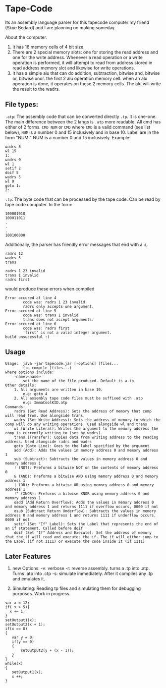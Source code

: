 # Tape-Code
Its an assembly language parser for this tapecode computer my friend (Skye Bedard) and I are planning on making someday.

About the computer: 
1. It has 16 memory cells of 4 bit size. 
2. There are 2 special memory slots: one for storing the read address and one for the write address. Whenever a read operation or a write operation is performed, it will attempt to read from address stored in read address memory slot and likewise for write operations.
3. It has a simple alu that can do addition, subtraction, bitwise and, bitwise or, bitwise xnor. 
  the first 2 alu operation memory cell. when an alu operation is done, it operates on these 2 memory cells. The alu will write the result to the wadrs.

## File types:
  `.atp`: The assembly code that can be converted directly `.tp`. It is one-one. The main difference between the 2 langs is `.atp` more readable. All cmd has either of 2 forms. `CMD NUM` or `CMD` where `CMD` is a valid command (see list below), `NUM` is a number 0 and 15 inclusively and in base 10. Label are in the form "NUM:" NUM is a number 0 and 15 inclusively. Example:
  
  
```
wadrs 5
wl 15
1:
wadrs 0
wl 1
setif 2
doif 5
wadrs 5
wl 0
goto 1:
2:
```


`.tp`: The byte code that can be processed by the tape code. Can be read by tape code computer. In the form:


```
100001010
100011011
.
.
.
100100000
```

Additionally, the parser has friendly error messages that end with a :(.

```
radrs 12
wadrs 5
trans

radrs 1 23 invalid
trans 1 invalid
radrs first
```

would produce these errors when compiled

```
Error occured at line 4
        code was: radrs 1 23 invalid
        radrs only accepts one argument.
Error occured at line 5
        code was: trans 1 invalid
        trans does not accept arguments.
Error occured at line 6
        code was: radrs first
        'first' is not a valid integer argument.
build unsucessful :(
```

## Usage

```
Usage: 	java -jar tapecode.jar [-options] [files...
		(to compile [files...)
where options include:
	-name:<name>
		set the name of the file produced. Default is a.tp
Other details:
	1. All arguments are written in base 10.
		e.g: goto 4
	2. All assembly tape code files must be suffixed with .atp
		e.g: ImmaCoolKID.atp
Commands:
	radrs (Set Read Address): Sets the address of memory that comp will read from. Use alongside trans.
	wadrs (Set Write Address): Sets the address of memory to which the comp will do any writing operations. Used alongside wl and trans
	wl (Write Literal): Writes the argument to the memory address the comp is currently writing to (set by wadrs).
	trans (Transfer): Copies data from writing address to the reading address. Used alongside radrs and wadrs
	goto (Goto Line): Goes to the label specified by the argument
	add (Add): Adds the values in memory address 0 and memory address 1
	sub (Subtract): Subtracts the values in memory address 0 and memory address 1
	! (NOT): Preforms a bitwise NOT on the contents of memory address 0
	& (AND): Preforms a bitwise AND using memory address 0 and memory address 1
	| (OR): Preforms a bitwise OR using memory address 0 and memory address 1
	!^ (XNOR): Preforms a bitwise XNOR using memory address 0 and memory address 1
	oadd (Add Return Overflow): Adds the values in memory address 0 and memory address 1 and returns 1111 if overflow occurs, 0000 if not
	osub (Subtract Return Underflow): Subtracts the values in memory address 0 and memory address 1 and returns 1111 if underflow occurs, 0000 if not
	setif (Set "If" Label): Sets the Label that represents the end of an if statement. Called before doif
	doif (Set "If" Address and Execute): Set the address of memory that the if will read and executes the if. The if will either jump to the Label (if not 1111) or execute the code inside it (if 1111)
```



## Later Features
1. new Options:
  -v: verbose
  -r: reverse assembly. turns a .tp into .atp. Turns .atp into .ctp
  -s: simulate immediately. After it compiles any .tp and emulates it.
  
 2. Simulating: Reading tp files and simulating them for debugging purposes. Work in progress.
 ```
var x = 12;
if( x > 5){
   x += 1;
}
setOutput1(x);
setOutput2(x + 1);
if(x == 0)
{
	var y = 0;
	if(y == 9)
	{
		setOutput2(y + (x - 1));
	}
}
while(x)
{
	setOutput1(x);
	x ++;
}
```

